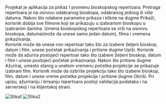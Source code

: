 Projekat je aplikacija za prikaz I promenu bioskopskog repertoara. 
Pretraga repertoara je na osnovu odabranog bioskopa, odabranog jednog ili više datuma. Nakon što odabere parametre prikaza i klikne na dugme Prikaži, 
korisnik dobija sve filmove koji se prikazuju u izabranom bioskopu u izabranim danima.
Izmena bioskopskog repertoara se vrši na osnovu bioskopa, datuma(može da unese samo jedan datum), filma i vremena prikazivanja.  
Korisnik može da unese nov repertoar tako što za izabere željeni bioskop, datum i film, unese početak prikazivanja i pritisne dugme Upiši. 
Korisnik može da ažurira postojeći repertoar tako što  izabere željeni bioskop, datum i film i unese postojeći početak prikazivanja. 
Nakon što pritisne dugme Ažuriraj, umesto starog u unetom vremenu početka projekcije se prikazuje izabrani film. 
Korisnik može da ozbriše projekciju tako što izabere bioskop, film, datum i unese vreme početka projekcije i pritisne dugme Obriši. 
Pri upisu, ažuriranju i brisanju repertoara postoji validacija podataka i na serverskoj i na klijentskoj strani.

![Slika1](https://user-images.githubusercontent.com/98062650/150238970-8fe044a5-2732-44b8-b8ad-2a0f12accf7c.png)
![Slika2](https://user-images.githubusercontent.com/98062650/150238999-677f1b07-2797-4779-ad8a-2cb2391916a4.png)

